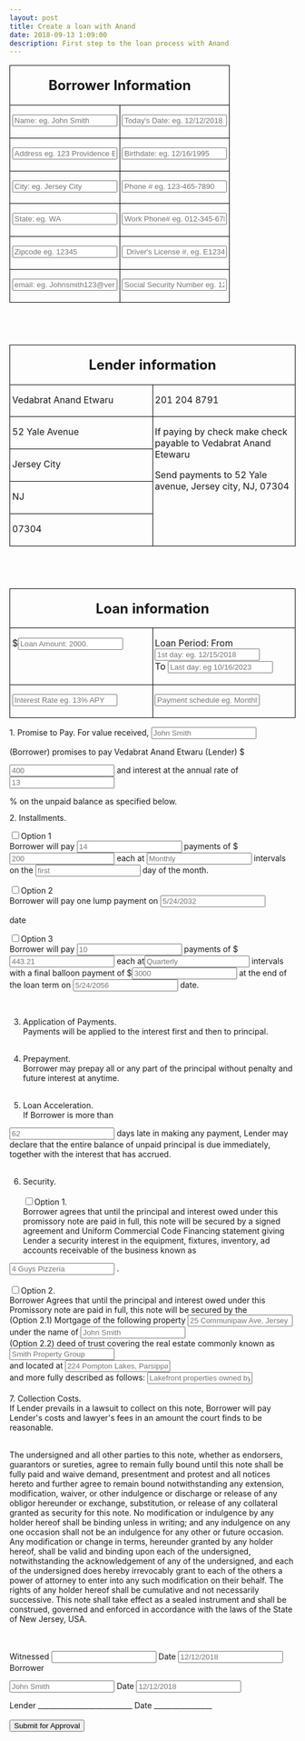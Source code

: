 ```yaml
---
layout: post
title: Create a loan with Anand
date: 2018-09-13 1:09:00
description: First step to the loan process with Anand
---
```

<form action="https://getsimpleform.com/messages?form_api_token=5364b7dc575df9a4449bde7d9e63a705" method="post">
  <!-- the redirect_to is optional, the form will redirect to the referrer on submission -->
  <input type='hidden' name='redirect_to' value='<the complete return url e.g. http://fooey.com/thank-you.html>' />
  <!-- all your input fields here.... -->

<table width="100%" cellpadding="3" cellspacing="0">
	<col width="128*">
	<col width="128*">
	<tr>
		<td colspan="2" width="100%" valign="top" style="border: 1px solid #000000; padding: 0.04in">
			<p align="center"><font size="5" style="font-size: 18pt"><b>Borrower
			Information</b></font></p>
		</td>
	</tr>
	<tr valign="top">
		<td width="50%" style="border-top: none; border-bottom: 1px solid #000000; border-left: 1px solid #000000; border-right: none; padding-top: 0in; padding-bottom: 0.04in; padding-left: 0.04in; padding-right: 0in">
			<p><input type="text" name="name" id="input01" placeholder="Name: eg. John Smith"/></p>
		</td>
		<td width="50%" style="border-top: none; border-bottom: 1px solid #000000; border-left: 1px solid #000000; border-right: 1px solid #000000; padding-top: 0in; padding-bottom: 0.04in; padding-left: 0.04in; padding-right: 0.04in">
			<p><input type="text" id="input02" placeholder="Today's Date: eg. 12/12/2018"/></p>
		</td>
	</tr>
	<tr valign="top">
		<td width="50%" style="border-top: none; border-bottom: 1px solid #000000; border-left: 1px solid #000000; border-right: none; padding-top: 0in; padding-bottom: 0.04in; padding-left: 0.04in; padding-right: 0in">
			<p><input type="text" id="input03" placeholder="Address eg. 123 Providence Blvd."/></p>
		</td>
		<td width="50%" style="border-top: none; border-bottom: 1px solid #000000; border-left: 1px solid #000000; border-right: 1px solid #000000; padding-top: 0in; padding-bottom: 0.04in; padding-left: 0.04in; padding-right: 0.04in">
			<p><input type="text" id="input04" placeholder="Birthdate: eg. 12/16/1995"/></p>
		</td>
	</tr>
	<tr valign="top">
		<td width="50%" style="border-top: none; border-bottom: 1px solid #000000; border-left: 1px solid #000000; border-right: none; padding-top: 0in; padding-bottom: 0.04in; padding-left: 0.04in; padding-right: 0in">
			<p><input type="text" id="input05" placeholder="City: eg. Jersey City"/></p>
		</td>
		<td width="50%" style="border-top: none; border-bottom: 1px solid #000000; border-left: 1px solid #000000; border-right: 1px solid #000000; padding-top: 0in; padding-bottom: 0.04in; padding-left: 0.04in; padding-right: 0.04in">
			<p><input type="text" id="input06" placeholder="Phone # eg. 123-465-7890"/></p>
		</td>
	</tr>
	<tr valign="top">
		<td width="50%" style="border-top: none; border-bottom: 1px solid #000000; border-left: 1px solid #000000; border-right: none; padding-top: 0in; padding-bottom: 0.04in; padding-left: 0.04in; padding-right: 0in">
			<p><input type="text" id="input07" placeholder="State: eg. WA"/></p>
		</td>
		<td width="50%" style="border-top: none; border-bottom: 1px solid #000000; border-left: 1px solid #000000; border-right: 1px solid #000000; padding-top: 0in; padding-bottom: 0.04in; padding-left: 0.04in; padding-right: 0.04in">
			<p><input type="text" id="input08" placeholder="Work Phone# eg. 012-345-6789"/></p>
		</td>
	</tr>
	<tr valign="top">
		<td width="50%" style="border-top: none; border-bottom: 1px solid #000000; border-left: 1px solid #000000; border-right: none; padding-top: 0in; padding-bottom: 0.04in; padding-left: 0.04in; padding-right: 0in">
			<p><input type="text" id="input09" placeholder="Zipcode eg. 12345"/></p>
		</td>
		<td width="50%" style="border-top: none; border-bottom: 1px solid #000000; border-left: 1px solid #000000; border-right: 1px solid #000000; padding-top: 0in; padding-bottom: 0.04in; padding-left: 0.04in; padding-right: 0.04in">
			<p><input type="text" id="input010" placeholder=" Driver's License #, eg. E123456789012"/></p>
		</td>
	</tr>
	<tr valign="top">
		<td width="50%" style="border-top: none; border-bottom: 1px solid #000000; border-left: 1px solid #000000; border-right: none; padding-top: 0in; padding-bottom: 0.04in; padding-left: 0.04in; padding-right: 0in">
			<p><input type="text" id="input011" placeholder="email: eg. Johnsmith123@verizon.com"/></p>
		</td>
		<td width="50%" style="border-top: none; border-bottom: 1px solid #000000; border-left: 1px solid #000000; border-right: 1px solid #000000; padding-top: 0in; padding-bottom: 0.04in; padding-left: 0.04in; padding-right: 0.04in">
			<p><input type="text" id="input012" placeholder="Social Security Number eg. 123-45-6789"/></p>
		</td>
	</tr>
</table>
<p style="margin-bottom: 0in; line-height: 100%"><br/>

</p>
<p style="margin-bottom: 0in; line-height: 100%"><br/>

</p>
<table width="100%" cellpadding="3" cellspacing="0">
	<col width="128*">
	<col width="128*">
	<tr>
		<td colspan="2" width="100%" valign="top" style="border: 1px solid #000000; padding: 0.04in">
			<p align="center"><font size="5" style="font-size: 18pt"><b>Lender
			information</b></font></p>
		</td>
	</tr>
	<tr valign="top">
		<td width="50%" style="border-top: none; border-bottom: 1px solid #000000; border-left: 1px solid #000000; border-right: none; padding-top: 0in; padding-bottom: 0.04in; padding-left: 0.04in; padding-right: 0in">
			<p>Vedabrat Anand Etwaru</p>
		</td>
		<td width="50%" style="border-top: none; border-bottom: 1px solid #000000; border-left: 1px solid #000000; border-right: 1px solid #000000; padding-top: 0in; padding-bottom: 0.04in; padding-left: 0.04in; padding-right: 0.04in">
			<p>201 204 8791</p>
		</td>
	</tr>
	<tr valign="top">
		<td width="50%" style="border-top: none; border-bottom: 1px solid #000000; border-left: 1px solid #000000; border-right: none; padding-top: 0in; padding-bottom: 0.04in; padding-left: 0.04in; padding-right: 0in">
			<p>52 Yale Avenue</p>
		</td>
		<td rowspan="4" width="50%" style="border-top: none; border-bottom: 1px solid #000000; border-left: 1px solid #000000; border-right: 1px solid #000000; padding-top: 0in; padding-bottom: 0.04in; padding-left: 0.04in; padding-right: 0.04in">
			<p>If paying by check make check payable to Vedabrat Anand Etewaru</p>
			<p>Send payments to 52 Yale avenue, Jersey city, NJ, 07304</p>
		</td>
	</tr>
	<tr valign="top">
		<td width="50%" style="border-top: none; border-bottom: 1px solid #000000; border-left: 1px solid #000000; border-right: none; padding-top: 0in; padding-bottom: 0.04in; padding-left: 0.04in; padding-right: 0in">
			<p>Jersey City</p>
		</td>
	</tr>
	<tr valign="top">
		<td width="50%" style="border-top: none; border-bottom: 1px solid #000000; border-left: 1px solid #000000; border-right: none; padding-top: 0in; padding-bottom: 0.04in; padding-left: 0.04in; padding-right: 0in">
			<p>NJ</p>
		</td>
	</tr>
	<tr valign="top">
		<td width="50%" style="border-top: none; border-bottom: 1px solid #000000; border-left: 1px solid #000000; border-right: none; padding-top: 0in; padding-bottom: 0.04in; padding-left: 0.04in; padding-right: 0in">
			<p>07304</p>
		</td>
	</tr>
</table>
<p style="margin-bottom: 0in; line-height: 100%"><br/>

</p>
<p style="margin-bottom: 0in; line-height: 100%"><br/>

</p>
<table width="100%" cellpadding="3" cellspacing="0">
	<col width="128*">
	<col width="128*">
	<tr>
		<td colspan="2" width="100%" valign="top" style="border: 1px solid #000000; padding: 0.04in">
			<p align="center"><font size="5" style="font-size: 18pt"><b>Loan
			information</b></font></p>
		</td>
	</tr>
	<tr valign="top">
		<td width="50%" style="border-top: none; border-bottom: 1px solid #000000; border-left: 1px solid #000000; border-right: none; padding-top: 0in; padding-bottom: 0.04in; padding-left: 0.04in; padding-right: 0in">
			<p>$<input type="text" id="input013" placeholder="Loan Amount: 2000."/></p>
		</td>
		<td width="50%" style="border-top: none; border-bottom: 1px solid #000000; border-left: 1px solid #000000; border-right: 1px solid #000000; padding-top: 0in; padding-bottom: 0.04in; padding-left: 0.04in; padding-right: 0.04in">
			<p>Loan Period: From <input type="text" id="input014" placeholder="1st day: eg. 12/15/2018"/><br/> To <input type="text" id="input015" placeholder="Last day: eg 10/16/2023"/></p>
		</td>
	</tr>
	<tr valign="top">
		<td width="50%" style="border-top: none; border-bottom: 1px solid #000000; border-left: 1px solid #000000; border-right: none; padding-top: 0in; padding-bottom: 0.04in; padding-left: 0.04in; padding-right: 0in">
			<p><input type="text" id="input016" placeholder="Interest Rate eg. 13% APY"/></p>
		</td>
		<td width="50%" style="border-top: none; border-bottom: 1px solid #000000; border-left: 1px solid #000000; border-right: 1px solid #000000; padding-top: 0in; padding-bottom: 0.04in; padding-left: 0.04in; padding-right: 0.04in">
			<p><input type="text" id="input017" placeholder="Payment schedule eg. Monthly on the 1st"/></p>
		</td>
	</tr>
</table>

<p style="margin-bottom: 0in; line-height: 100%">1. Promise to Pay.
For value received,  
<input type="text" id="input1" placeholder="John Smith"/>

(Borrower) promises to pay Vedabrat Anand Etwaru (Lender) $</p>
<input type="text" id="input2" placeholder="400"/>
 and interest at
the annual rate of
<input type="text" id="input3" placeholder="13"/>

% on the unpaid
balance as specified below.<br/>

</p>
<p style="margin-bottom: 0in; line-height: 100%">2. Installments.<br/>

</p>
<p style="margin-bottom: 0in; line-height: 100%"><input type="checkbox" id="input13.5">Option 1</br>  Borrower
will pay <input type="text" id="input5" placeholder="14"/>
 payments of $<input type="text" id="input6" placeholder="200"/>
 each at <input type="text" id="input7" placeholder="Monthly"/>
 intervals on
the <input type="text" id="input8" placeholder="first"/>
day of the month.<br/>

<input type="checkbox" id="input9">Option 2 </br> Borrower
will pay one lump payment on
<input type="text" id="input10" placeholder="5/24/2032"/>

 date
<br/>

<input type="checkbox" id="input11">Option 3 </br> Borrower
will pay <input type="text" id="input12" placeholder="10"/>
 payments of $<input type="text" id="input13" placeholder="443.21"/>
 each at<input type="text" id="input14" placeholder="Quarterly"/>
 intervals with
a final balloon payment of $<input type="text" id="input15" placeholder="3000"/>
 at the end of the loan term on
<input type="text" id="input16" placeholder="5/24/2056"/>
 date.
</p>
<br/>

3. Application of
Payments.<br/> Payments will be applied to the interest first and then to
principal.<br/><br/>

4. Prepayment.<br/>
Borrower may prepay all or any part of the principal without penalty
and future interest at anytime.<br/><br/>

5. Loan
Acceleration. <br/>If Borrower is more than

<input type="text" id="input18" placeholder="62"/>
days late in making
any payment, Lender may declare that the entire balance of unpaid
principal is due immediately, together with the interest that has
accrued.<br/><br/>

6. Security.<br/><br/><input type="checkbox" id="input19">Option 1. <br/>Borrower
agrees that until the principal and interest owed under this
promissory note are paid in full, this note will be secured by a
signed agreement and Uniform Commercial Code Financing statement
giving Lender a security interest in the equipment, fixtures,
inventory, ad accounts receivable of the business known as
<input type="text" id="input20" placeholder="4 Guys Pizzeria"/>
.<br/>
<br/>
<input type="checkbox" id="input21">Option 2. <br/>Borrower Agrees that
until the principal and interest owed under this Promissory note are
paid in full, this note will be secured by the
	<br/>(Option 2.1) Mortgage
of the following property <input type="text" id="input22" placeholder="25 Communipaw Ave, Jersey City, NJ"/>
<br/>
			under the name
of <input type="text" id="input23" placeholder="John Smith" />
	<br/>(Option 2.2) deed of
trust covering the real estate commonly known as <input type="text" id="input25" placeholder="Smith Property Group"/>
<br/>and located at <input type="text" id="input26" placeholder="224 Pompton Lakes, Parsippany, NJ"/>
<br/>and more fully described as follows: <input type="text" id="input27" placeholder="Lakefront properties owned by John Smith and other trustees in Parsippany NJ"/>
<br/><br/>
7. Collection Costs.<br/>
If Lender prevails in a lawsuit to collect on this note, Borrower
will pay Lender's costs and lawyer's fees in an amount the court
finds to be reasonable.<br/><br/>

The undersigned and all other parties to this note, whether as endorsers, guarantors or
sureties, agree to remain fully bound until this note shall be fully
paid and waive demand, presentment and protest and all notices hereto
and further agree to remain bound notwithstanding any extension,
modification, waiver, or other indulgence or discharge or release of
any obligor hereunder or exchange, substitution, or release of any
collateral granted as security for this note. No modification or
indulgence by any holder hereof shall be binding unless in writing;
and any indulgence on any one occasion shall not be an indulgence for
any other or future occasion. Any modification or change in terms,
hereunder granted by any holder hereof, shall be valid and binding
upon each of the undersigned, notwithstanding the acknowledgement of
any of the undersigned, and each of the undersigned does hereby
irrevocably grant to each of the others a power of attorney to enter
into any such modification on their behalf. The rights of any holder
hereof shall be cumulative and not necessarily successive. This note
shall take effect as a sealed instrument and shall be construed,
governed and enforced in accordance with the laws of the State of New
Jersey, USA. <br/>
<br/>

<br/>Witnessed
<input type="text" id="input29" />
 Date <input type="text" id="input30" placeholder="12/12/2018"/><br/>
Borrower

<input type="text" id="input31" placeholder="John Smith"/>
Date

<input type="text" id="input32" placeholder="12/12/2018"/>
<br/>


Lender
__________________________ Date ________________<br/><br/>
  <input type='submit' value='Submit for Approval'  onclick="myJsFunction()"/>
  </form>
<!-- <button>Submit for Approval</button> -->
<script type="text/javascript">
 function myJsFunction(){
 	var timeStampInMs = window.performance && window.performance.now && window.performance.timing && window.performance.timing.navigationStart ? window.performance.now() + window.performance.timing.navigationStart : Date.now();
	var forKeeps = timeStampInMs;

	 var timestamp = (Date.now());

 	var specArr0 = [document.getElementById('input01').value,
 	document.getElementById('input02').value,
 	document.getElementById('input03').value,
 	document.getElementById('input04').value,
 	document.getElementById('input05').value,
 	document.getElementById('input06').value,
 	document.getElementById('input07').value,
 	document.getElementById('input08').value,
 	document.getElementById('input09').value,
 	document.getElementById('input010').value,
 	document.getElementById('input011').value,
 	document.getElementById('input012').value,
 	document.getElementById('input013').value,
 	document.getElementById('input014').value,
 	document.getElementById('input015').value,
 	document.getElementById('input016').value, 	
 	document.getElementById('input017').value,];



    var specArr1 =[document.getElementById('input1').value,
		document.getElementById('input2').value,
		document.getElementById('input3').value,
		document.getElementById('input5').value,
		document.getElementById('input6').value,
		document.getElementById('input7').value,
		document.getElementById('input8').value,
		document.getElementById('input9').value,
		document.getElementById('input10').value,
		document.getElementById('input11').value,
		document.getElementById('input12').value,
		document.getElementById('input13').value,
		document.getElementById('input13.5').value,
		document.getElementById('input14').value,
		document.getElementById('input15').value,
		document.getElementById('input16').value,
		document.getElementById('input18').value,
		document.getElementById('input19').value,
		document.getElementById('input20').value,
		document.getElementById('input22').value,
		document.getElementById('input23').value,
		document.getElementById('input25').value,
		document.getElementById('input26').value,
		document.getElementById('input27').value,
		document.getElementById('input29').value,
		document.getElementById('input30').value,
		document.getElementById('input31').value,
		document.getElementById('input32').value];



console.log (timestamp, specArr0, specArr1);

};




</script>

<!--
{% highlight c++ %}

int main(int argc, char const *argv[])
{
	string myString;

	cout << "input a string: ";
	getline(cin, myString);
	int length = myString.length();

	char charArray = new char * [length];

	charArray = myString;
	for(int i = 0; i < length; ++i){
		cout << charArray[i] << " ";
	}

	return 0;
}

{% endhighlight %} -->
